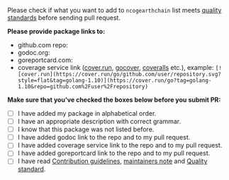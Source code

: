 Please check if what you want to add to `ncogearthchain` list meets [quality standards](https://github.com/Ncog-Earth-Chain/ncogearthchain/blob/master/CONTRIBUTING.md#quality-standard) before sending pull request.

**Please provide package links to:**

- github.com repo:
- godoc.org:
- goreportcard.com:
- coverage service link ([cover.run](https://cover.run/), [gocover](http://gocover.io/), [coveralls](https://coveralls.io/) etc.), example: `[![cover.run](https://cover.run/go/github.com/user/repository.svg?style=flat&tag=golang-1.10)](https://cover.run/go?tag=golang-1.10&repo=github.com%2Fuser%2Frepository)`

**Make sure that you've checked the boxes below before you submit PR:**
- [ ] I have added my package in alphabetical order.
- [ ] I have an appropriate description with correct grammar.
- [ ] I know that this package was not listed before.
- [ ] I have added godoc link to the repo and to my pull request.
- [ ] I have added coverage service link to the repo and to my pull request.
- [ ] I have added goreportcard link to the repo and to my pull request.
- [ ] I have read [Contribution guidelines](https://github.com/Ncog-Earth-Chain/ncogearthchain/blob/master/CONTRIBUTING.md#contribution-guidelines), [maintainers note](https://github.com/Ncog-Earth-Chain/ncogearthchain/blob/master/CONTRIBUTING.md#maintainers) and [Quality standard](https://github.com/Ncog-Earth-Chain/ncogearthchain/blob/master/CONTRIBUTING.md#quality-standard).
